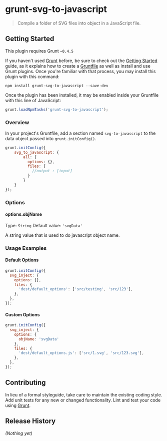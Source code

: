 # grunt-svg-to-javascript

> Compile a folder of SVG files into object in a JavaScript file.

## Getting Started
This plugin requires Grunt `~0.4.5`

If you haven't used [Grunt](http://gruntjs.com/) before, be sure to check out the [Getting Started](http://gruntjs.com/getting-started) guide, as it explains how to create a [Gruntfile](http://gruntjs.com/sample-gruntfile) as well as install and use Grunt plugins. Once you're familiar with that process, you may install this plugin with this command:

```shell
npm install grunt-svg-to-javascript --save-dev
```

Once the plugin has been installed, it may be enabled inside your Gruntfile with this line of JavaScript:

```js
grunt.loadNpmTasks('grunt-svg-to-javascript');
```

### Overview
In your project's Gruntfile, add a section named `svg-to-javascript` to the data object passed into `grunt.initConfig()`.

```js
grunt.initConfig({
    svg_to_javascript: {
        all: {
          options: {},
          files: {
            //output : [input] 
          }
        }
    }
});
```


### Options

#### options.objName
Type: `String`
Default value: `'svgData'`

A string value that is used to do javascript object name.

### Usage Examples

#### Default Options

```js
grunt.initConfig({
  svg_inject: {
    options: {},
    files: {
      'dest/default_options': ['src/testing', 'src/123'],
    },
  },
});
```

#### Custom Options

```js
grunt.initConfig({
  svg_inject: {
    options: {
      objName: 'svgData'
    },
    files: {
      'dest/default_options.js': ['src/1.svg', 'src/123.svg'],
    },
  },
});
```

## Contributing
In lieu of a formal styleguide, take care to maintain the existing coding style. Add unit tests for any new or changed functionality. Lint and test your code using [Grunt](http://gruntjs.com/).

## Release History
_(Nothing yet)_
